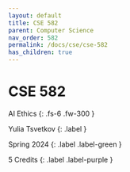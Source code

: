 ```yaml
---
layout: default
title: CSE 582
parent: Computer Science
nav_order: 582
permalink: /docs/cse/cse-582
has_children: true
---
```


# CSE 582

AI Ethics
{: .fs-6 .fw-300 }

Yulia Tsvetkov
{: .label }

Spring 2024
{: .label .label-green }

5 Credits
{: .label .label-purple }
